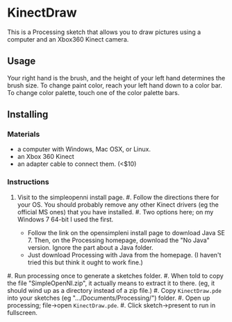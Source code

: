 # KinectDraw

This is a Processing sketch that allows you to draw pictures using a computer and an Xbox360 Kinect camera.

## Usage

Your right hand is the brush, and the height of your left hand determines the brush size.  To change paint color, reach your left hand down to a color bar.  To change color palette, touch one of the color palette bars.

## Installing

### Materials

* a computer with Windows, Mac OSX, or Linux.
* an Xbox 360 Kinect
* an adapter cable to connect them. (<$10)

### Instructions

1. Visit to the simpleopenni install page.
#. Follow the directions there for your OS. You should probably remove any other Kinect drivers (eg the official MS ones) that you have installed.
#. Two options here; on my Windows 7 64-bit I used the first.

    * Follow the link on the opensimpleni install page to download Java SE 7. Then, on the Processing homepage, download the "No Java" version. Ignore the part about a Java folder.
    * Just download Processing with Java from the homepage. (I haven't tried this but think it ought to work fine.)

#. Run processing once to generate a sketches folder.
#. When told to copy the file "SimpleOpenNI.zip", it actually means to extract it to there. (eg, it should wind up as a directory instead of a zip file.)
#. Copy `KinectDraw.pde` into your sketches (eg ".../Documents/Processing/") folder.
#. Open up processing; file->open `KinectDraw.pde`.
#. Click sketch->present to run in fullscreen.
